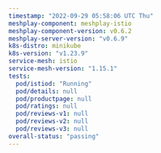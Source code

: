 ```yaml
---
timestamp: "2022-09-29 05:58:06 UTC Thu"
meshplay-component: meshplay-istio
meshplay-component-version: v0.6.2
meshplay-server-version: "v0.6.9"
k8s-distro: minikube
k8s-version: "v1.23.9"
service-mesh: istio
service-mesh-version: "1.15.1"
tests:
  pod/istiod: "Running"
  pod/details: null
  pod/productpage: null
  pod/ratings: null
  pod/reviews-v1: null
  pod/reviews-v2: null
  pod/reviews-v3: null
overall-status: "passing"
---
```

